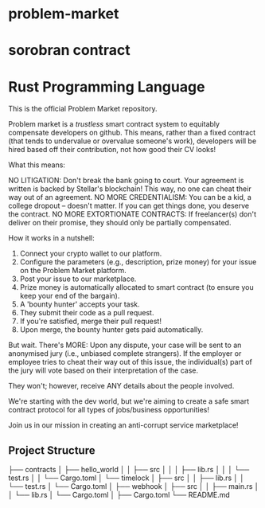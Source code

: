 # problem-market
# sorobran contract
# Rust Programming Language

This is the official Problem Market repository.

Problem market is a *trustless* smart contract system to equitably compensate developers on github. This means, rather than a fixed contract (that tends to undervalue or overvalue someone's work), developers will be hired based off their contribution, not how good their CV looks!

What this means:

NO LITIGATION: Don't break the bank going to court. Your agreement is written is backed by Stellar's blockchain! This way, no one can cheat their way out of an agreement.
NO MORE CREDENTIALISM: You can be a kid, a college dropout – doesn't matter. If you can get things done, you deserve the contract.
NO MORE EXTORTIONATE CONTRACTS: If freelancer(s) don't deliver on their promise, they should only be partially compensated.

How it works in a nutshell:

1. Connect your crypto wallet to our platform.
2. Configure the parameters (e.g., description, prize money) for your issue on the Problem Market platform.
3. Post your issue to our marketplace.
4. Prize money is automatically allocated to smart contract (to ensure you keep your end of the bargain).
5. A 'bounty hunter' accepts your task.
6. They submit their code as a pull request.
7. If you're satisfied, merge their pull request!
8. Upon merge, the bounty hunter gets paid automatically.

But wait. There's MORE:
Upon any dispute, your case will be sent to an anonymised jury (i.e., unbiased complete strangers). If the employer or employee tries to cheat their way out of this issue, the individual(s) part of the jury will vote based on their interpretation of the case.

They won't; however, receive ANY details about the people involved. 

We're starting with the dev world, but we're aiming to create a safe smart contract protocol for all types of jobs/business opportunities!

Join us in our mission in creating an anti-corrupt service marketplace!

## Project Structure

├── contracts
│   ├── hello_world
│   │   ├── src
│   │   │   ├── lib.rs
│   │   │   └── test.rs
│   │   └── Cargo.toml
│   └── timelock
│       ├── src
│       │   ├── lib.rs
│       │   └── test.rs
│       └── Cargo.toml
│
├── webhook
│   ├── src
│   │   ├── main.rs
│   │   └── lib.rs
│   └── Cargo.toml
│
├── Cargo.toml
└── README.md
